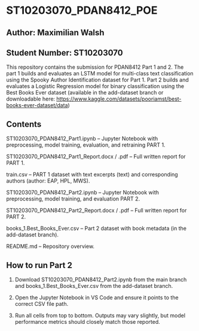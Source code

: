 # ST10203070_PDAN8412_POE
## Author: Maximilian Walsh
## Student Number: ST10203070

This repository contains the submission for PDAN8412 Part 1 and 2. The part 1 builds and evaluates an LSTM model for multi-class text classification using the Spooky Author Identification dataset for Part 1. Part 2 builds and evaluates a Logistic Regression model for binary classification using the Best Books Ever dataset (available in the add-dataset branch or downloadable here: https://www.kaggle.com/datasets/pooriamst/best-books-ever-dataset/data)

## Contents
ST10203070_PDAN8412_Part1.ipynb – Jupyter Notebook with preprocessing, model training, evaluation, and retraining PART 1.

ST10203070_PDAN8412_Part1_Report.docx / .pdf – Full written report for PART 1.

train.csv – PART 1 dataset with text excerpts (text) and corresponding authors (author: EAP, HPL, MWS).

ST10203070_PDAN8412_Part2.ipynb – Jupyter Notebook with preprocessing, model training, and evaluation PART 2.

ST10203070_PDAN8412_Part2_Report.docx / .pdf – Full written report for PART 2.

books_1.Best_Books_Ever.csv – Part 2 dataset with book metadata (in the add-dataset branch).

README.md – Repository overview.

## How to run Part 2
1. Download ST10203070_PDAN8412_Part2.ipynb from the main branch and books_1.Best_Books_Ever.csv from the add-dataset branch. 

2. Open the Jupyter Notebook in VS Code and ensure it points to the correct CSV file path.

3. Run all cells from top to bottom. Outputs may vary slightly, but model performance metrics should closely match those reported. 
